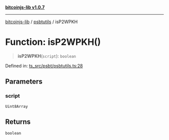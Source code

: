 [**bitcoinjs-lib v1.0.7**](../../../README.md)

***

[bitcoinjs-lib](../../../README.md) / [psbtutils](../README.md) / isP2WPKH

# Function: isP2WPKH()

> **isP2WPKH**(`script`): `boolean`

Defined in: [ts\_src/psbt/psbtutils.ts:28](https://github.com/sCrypt-Inc/bitcoinjs-lib/blob/e3b2d1c4c35cd925f8b17063dc9eb0300cab46a2/ts_src/psbt/psbtutils.ts#L28)

## Parameters

### script

`Uint8Array`

## Returns

`boolean`

